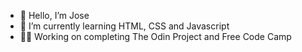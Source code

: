 - 👋 Hello, I’m Jose 
- 🌱 I’m currently learning HTML, CSS and Javascript      
-  🧑‍💻 Working on completing The Odin Project and Free Code Camp            
<!---                          
Jose-Flor/Jose-Flor is a ✨ special ✨ repository because its `README.md` (this file) appears on your GitHub profile.
You can click the Preview link to take a look at your changes.
--->

